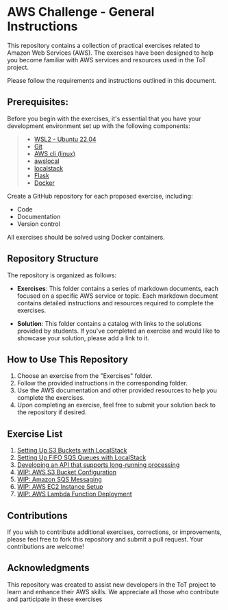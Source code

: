 # AWS Challenge - General Instructions

This repository contains a collection of practical exercises related to Amazon Web Services (AWS). The exercises have been designed to help you become familiar with AWS services and resources used in the ToT project.

Please follow the requirements and instructions outlined in this document.

## Prerequisites:

Before you begin with the exercises, it's essential that you have your development environment set up with the following components:

> * [WSL2 - Ubuntu 22.04](https://learn.microsoft.com/pt-br/windows/wsl/install)
> * [Git](https://git-scm.com/)
> * [AWS cli (linux)](https://docs.aws.amazon.com/cli/latest/userguide/cli-chap-welcome.html)
> * [awslocal](https://github.com/localstack/awscli-local)
> * [localstack](https://localstack.cloud/)
> * [Flask](https://flask.palletsprojects.com/en/3.0.x/)
> * [Docker](https://www.docker.com/products/docker-desktop/)


Create a GitHub repository for each proposed exercise, including:

- Code
- Documentation
- Version control

All exercises should be solved using Docker containers.

## Repository Structure

The repository is organized as follows:

- **Exercises**: This folder contains a series of markdown documents, each focused on a specific AWS service or topic. Each markdown document contains detailed instructions and resources required to complete the exercises.

- **Solution**: This folder contains a catalog with links to the solutions provided by students. If you've completed an exercise and would like to showcase your solution, please add a link to it.


## How to Use This Repository

1. Choose an exercise from the "Exercises" folder.
2. Follow the provided instructions in the corresponding folder.
3. Use the AWS documentation and other provided resources to help you complete the exercises.
4. Upon completing an exercise, feel free to submit your solution back to the repository if desired.

## Exercise List

1. [Setting Up S3 Buckets with LocalStack](Exercises/Exercise1.md)
2. [Setting Up FIFO SQS Queues with LocalStack](Exercises/Exercise1.md)
3. [Developing an API that supports long-running processing](Exercises/Exercise3.md)
4. [WIP: AWS S3 Bucket Configuration]()
5. [WIP: Amazon SQS Messaging]()
6. [WIP: AWS EC2 Instance Setup]()
7. [WIP: AWS Lambda Function Deployment]()

## Contributions

If you wish to contribute additional exercises, corrections, or improvements, please feel free to fork this repository and submit a pull request. Your contributions are welcome!


## Acknowledgments

This repository was created to assist new developers in the ToT project to learn and enhance their AWS skills. We appreciate all those who contribute and participate in these exercises
